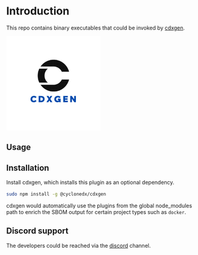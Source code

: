 # Introduction

This repo contains binary executables that could be invoked by [cdxgen](https://github.com/cyclonedx/cdxgen).

![cdxgen logo](cdxgen.png)

## Usage

## Installation

Install cdxgen, which installs this plugin as an optional dependency.

```bash
sudo npm install -g @cyclonedx/cdxgen
```

cdxgen would automatically use the plugins from the global node_modules path to enrich the SBOM output for certain project types such as `docker`.

## Discord support

The developers could be reached via the [discord](https://discord.gg/DCNxzaeUpd) channel.
